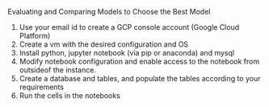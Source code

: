 ﻿Evaluating and Comparing Models to Choose the Best Model
1. Use your email id to create a GCP console account (Google Cloud Platform)
2. Create a vm with the desired configuration and OS
3. Install python, jupyter notebook (via pip or anaconda) and mysql
4. Modify notebook configuration and enable access to the notebook from outsideof the instance.
5. Create a database and tables, and populate the tables according to your requirements
6. Run the cells in the notebooks
